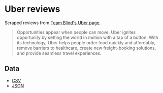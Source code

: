 # Uber reviews

Scraped reviews from [Team Blind's Uber page](https://www.teamblind.com/company/uber/).

> Opportunities appear when people can move. Uber ignites opportunity by setting the world in motion with a tap of a button. With its technology, Uber helps people order food quickly and affordably, remove barriers to healthcare, create new freight-booking solutions, and provide seamless travel experiences.

## Data

- [CSV](uber-data.csv)
- [JSON](uber-data.json)
